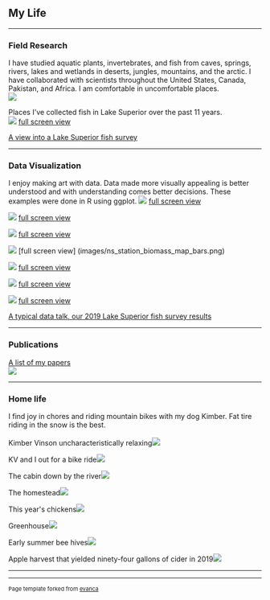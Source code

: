 ## My Life
---
### Field Research 
I have studied aquatic plants, invertebrates, and fish from caves, springs, rivers, lakes and wetlands in deserts, jungles, mountains, and the arctic. I have collaborated with scientists throughout the United States, Canada, Pakistan, and Africa.
I am comfortable in uncomfortable places.  
<img src="images/PakistanFall2008_2.JPG?raw=true"/> <br>

Places I've collected fish in Lake Superior over the past 11 years. <br>
<img src="images/MVwork.gif?raw=true"/> [full screen view](images/MVwork.gif)

[A view into a Lake Superior fish survey](https://www.youtube.com/watch?v=VpuPjxWyU7w) <br>

---
### Data Visualization 
I enjoy making art with data. Data made more visually appealing is better understood and with understanding comes better decisions. These examples were done in R using ggplot. 
<img src="images/ns_os_wtemps3b.png?raw=true"/> [full screen view](images/ns_os_wtemps3b.png)

<img src="images/ns_Lengths_Cisco_Vhistogram.png?raw=true"/> [full screen view](images/ns_Lengths_Cisco_Vhistogram.png)

<img src="images/ns_os_biomass_CurrentYear_sankey.png?raw=true"/> [full screen view](images/ns_os_biomass_CurrentYear_sankey.png)

<img src="images/ns_station_biomass_map_bars.png?raw=true"/> [full screen view] (images/ns_station_biomass_map_bars.png)

<img src="images/Animated_os_ann_biomass_map_bars.gif?raw=true"/> [full screen view](images/Animated_os_ann_biomass_map_bars.gif)

<img src="images/Animated_ns_Age1_cisco_map_bars.gif?raw=true"/> [full screen view](images/Animated_ns_Age1_cisco_map_bars.gif)

<img src="images/Animated_CurrentYear_Catch_map.gif?raw=true"/> [full screen view](images/Animated_CurrentYear_Catch_map.gif)

[A typical data talk, our 2019 Lake Superior fish survey results](/pdf/2019-12-26_LS-fish-status_trends.pdf) 

---
### Publications
[A list of my papers](/pdf/2019-12-25_MV-Publications.pdf) <br>
<img src="images/MVpubs.png?raw=true"/>

---
### Home life 
I find joy in chores and riding mountain bikes with my dog Kimber. Fat tire riding in the snow is the best. <br> 
<br>
Kimber Vinson uncharacteristically relaxing<img src="images/KV2018.JPG?raw=true"/>

KV and I out for a bike ride<img src="images/KV2019.jpg?raw=true"/>

The cabin down by the river<img src="images/MV_Cabin2018.JPG?raw=true"/>

The homestead<img src="images/Homestead2019.JPG?raw=true"/>

This year's chickens<img src="images/Chickens2019.JPG?raw=true"/>

Greenhouse<img src="images/Greenhouse2019.JPG?raw=true"/>

Early summer bee hives<img src="images/Bees2019.JPG?raw=true"/>

Apple harvest that yielded ninety-four gallons of cider in 2019<img src="images/Apples2019.JPG?raw=true"/>


---


---
<p style="font-size:11px">Page template forked from <a href="https://github.com/evanca/quick-portfolio">evanca</a></p>
<!-- Remove above link if you don't want to attibute -->
